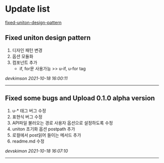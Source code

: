# Update list

<!-- markdownlint-enable MD000 -->
[fixed-uniton-design-pattern](#fixed-uniton-design-pattern)

## Fixed uniton design pattern

1. 디자인 패턴 변경
2. 옵션 모듈화
3. 컴포넌트 추가
   - if, for문 사용가능 >> u-if, u-for tag

*devkimson 2021-10-18 16:00:11*

-----

## Fixed some bugs and Upload 0.1.0 alpha version

1. u-* 태그 버그 수정
2. 표현식 버그 수정
3. API파일 불러오는 경로 사용자 옵션으로 설정하도록 수정
4. uniton 초기화 옵션 postpath 추가
5. 로컬에서 post읽어 들이는 메서드 추가
6. readme.md 수정

*devskimon 2021-10-18 16:07:10*

-----